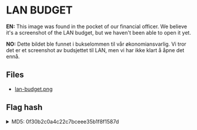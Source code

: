 # LAN BUDGET

**EN:** This image was found in the pocket of our financial officer. We believe it's a screenshot of the LAN budget, but we haven't been able to open it yet.

**NO:** Dette bildet ble funnet i bukselommen til vår økonomiansvarlig. Vi tror det er et screenshot av budsjettet til LAN, men vi har ikke klart å åpne det ennå.


## Files

- [lan-budget.png](lan-budget.png)


## Flag hash

<details>
<summary>MD5: 0f30b2c0a4c22c7bceee35b1f8f1587d</summary>

```bash
echo -n "_FLAG_" | md5sum
```
</details>